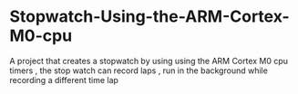 # Stopwatch-Using-the-ARM-Cortex-M0-cpu
A project that creates  a stopwatch by using  using  the ARM Cortex M0 cpu  timers , the stop watch can record laps , run in the background while recording a different time lap  
